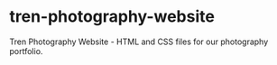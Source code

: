 # tren-photography-website
Tren Photography Website - HTML and CSS files for our photography portfolio.
